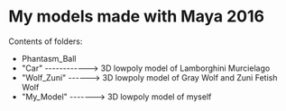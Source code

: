 # My models made with Maya 2016

Contents of folders:
- Phantasm_Ball
- "Car" ------------> 3D lowpoly model of Lamborghini Murcielago
- "Wolf_Zuni" ------> 3D lowpoly model of Gray Wolf and Zuni Fetish Wolf
- "My_Model" -------> 3D lowpoly model of myself
